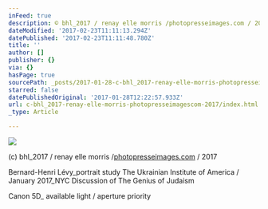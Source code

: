 ```yaml
---
inFeed: true
description: © bhl_2017 / renay elle morris /photopresseimages.com / 2017
dateModified: '2017-02-23T11:11:13.294Z'
datePublished: '2017-02-23T11:11:48.780Z'
title: ''
author: []
publisher: {}
via: {}
hasPage: true
sourcePath: _posts/2017-01-28-c-bhl_2017-renay-elle-morris-photopresseimagescom-2017.md
starred: false
datePublishedOriginal: '2017-01-28T12:22:57.933Z'
url: c-bhl_2017-renay-elle-morris-photopresseimagescom-2017/index.html
_type: Article

---
```

![](https://the-grid-user-content.s3-us-west-2.amazonaws.com/5f582e36-bc68-404f-b36b-2450002b80c3.jpg)

(c) bhl\_2017 / renay elle morris /[photopresseimages.com][0] / 2017

Bernard-Henri Lévy\_portrait study The Ukrainian Institute of America / January 2017\_NYC Discussion of The Genius of Judaism

Canon 5D\_ available light / aperture priority

[0]: http://photopresseimages.com/